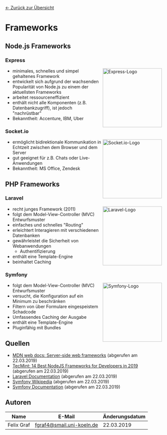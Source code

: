 [&#8592; Zurück zur Übersicht](..)

# Frameworks

## Node.js Frameworks

### Express
<img align="right" src="https://upload.wikimedia.org/wikipedia/commons/6/64/Expressjs.png" alt="Express-Logo" width="190">

- minimales, schnelles und simpel gehaltenes Framework
- entwickelt sich aufgrund der wachsenden Popularität von Node.js zu einem der aktuellsten Frameworks
- arbeitet ressourceneffizient
- enthält nicht alle Komponenten (z.B. Datenbankzugriff), ist jedoch "nachrüstbar"
- Bekanntheit: Accenture, IBM, Uber

### Socket.io
<img align="right" src="https://socket.io/css/images/logo.svg" alt="Socket.io-Logo" width="190">

- ermöglicht bidirektionale Kommunikation in Echtzeit zwischen dem Browser und dem Server
- gut geeignet für z.B. Chats oder Live-Anwendungen
- Bekanntheit: MS Office, Zendesk

## PHP Frameworks

### Laravel
<img align="right" src="https://upload.wikimedia.org/wikipedia/commons/thumb/3/3d/LaravelLogo.png/800px-LaravelLogo.png" alt="Laravel-Logo" width="190">

- recht junges Framework (2011)
- folgt dem Model-View-Controller (MVC) Entwurfsmuster
- einfaches und schnelles "Routing"
- erleichtert Interagieren mit verschiedenen Datenbanken
- gewährleistet die Sicherheit von Webanwendungen
  - Authentifizierung
- enthält eine Template-Engine
- beinhaltet Caching

### Symfony
<img align="right" src="https://d1pwix07io15pr.cloudfront.net/v5a259d51b6/images/logos/header-logo.svg" alt="Symfony-Logo" width="190">

- folgt dem Model-View-Controller (MVC) Entwurfsmuster
- versucht, die Konfiguration auf ein Minimum zu beschränken
- Filtern von über Formulare eingespeistem Schadcode
- Umfassendes Caching der Ausgabe
- enthält eine Template-Engine
- Pluginfähig mit Bundles

## Quellen
- [MDN web docs: Server-side web frameworks](https://developer.mozilla.org/en-US/docs/Learn/Server-side/First_steps/Web_frameworks) (abgerufen am 22.03.2019)
- [TecMint: 14 Best NodeJS Frameworks for Developers in 2019](https://www.tecmint.com/best-nodejs-frameworks-for-developers/) (abgerufen am 22.03.2019)
- [Laravel Documentation](https://laravel.com/docs/5.8) (abgerufen am 22.03.2019)
- [Symfony Wikipedia](https://de.wikipedia.org/wiki/Symfony) (abgerufen am 22.03.2019)
- [Symfony Documentation](https://symfony.com/doc/current/index.html) (abgerufen am 22.03.2019)

## Autoren
| Name       | E-Mail                    | Änderungsdatum |
|------------|---------------------------|----------------|
| Felix Graf | fgraf4@smail.uni-koeln.de | 22.03.2019     |
